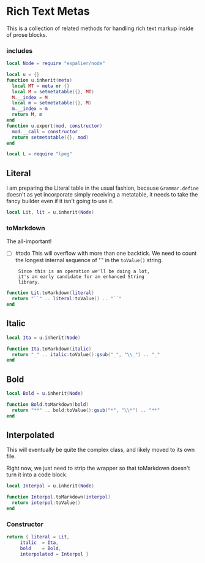 # Rich Text Metas


  This is a collection of related methods for handling rich text markup
inside of prose blocks.


### includes

```lua
local Node = require "espalier/node"

local u = {}
function u.inherit(meta)
  local MT = meta or {}
  local M = setmetatable({}, MT)
  M.__index = M
  local m = setmetatable({}, M)
  m.__index = m
  return M, m
end
function u.export(mod, constructor)
  mod.__call = constructor
  return setmetatable({}, mod)
end

local L = require "lpeg"
```
## Literal

  I am preparing the Literal table in the usual fashion, because
``Grammar.define`` doesn't as yet incorporate simply receiving a
metatable, it needs to take the fancy builder even if it isn't
going to use it.

```lua
local Lit, lit = u.inherit(Node)
```
### toMarkdown

The all-important!


- [ ] #todo  This will overflow with more than one backtick.
       We need to count the longest internal sequence of
       '`' in the ``toValue()`` string.


       Since this is an operation we'll be doing a lot,
       it's an early candidate for an enhanced String
       library.

```lua
function Lit.toMarkdown(literal)
  return "``" .. literal:toValue() .. "``"
end
```
## Italic

```lua
local Ita = u.inherit(Node)

function Ita.toMarkdown(italic)
  return "_" .. italic:toValue():gsub("_", "\\_") .. "_"
end
```
## Bold

```lua
local Bold = u.inherit(Node)

function Bold.toMarkdown(bold)
  return "**" .. bold:toValue():gsub("*", "\\*") .. "**"
end
```
## Interpolated

  This will eventually be quite the complex class, and likely moved to
its own file.


Right now, we just need to strip the wrapper so that toMarkdown doesn't
turn it into a code block.

```lua
local Interpol = u.inherit(Node)

function Interpol.toMarkdown(interpol)
  return interpol:toValue()
end

```
### Constructor


```lua
return { literal = Lit,
     italic  = Ita,
     bold    = Bold,
     interpolated = Interpol }
```
